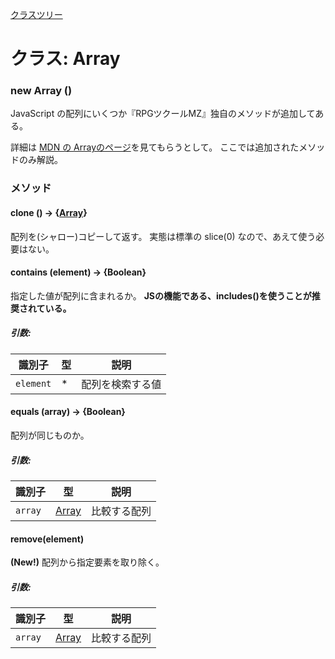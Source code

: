 [クラスツリー](index.md)

# クラス:  Array

### new Array ()
JavaScript の配列にいくつか『RPGツクールMZ』独自のメソッドが追加してある。

詳細は [MDN の Arrayのページ](https://developer.mozilla.org/ja/docs/Web/JavaScript/Reference/Global_Objects/Array)を見てもらうとして。
ここでは追加されたメソッドのみ解説。


### メソッド

#### clone () → {[Array](Array.md)}
配列を(シャロー)コピーして返す。
実態は標準の slice(0) なので、あえて使う必要はない。


#### contains (element) → {Boolean}
指定した値が配列に含まれるか。
**JSの機能である、includes()を使うことが推奨されている。**

##### 引数:

| 識別子 | 型 | 説明 |
| --- | --- | --- |
| `element` | * | 配列を検索する値 |


#### equals (array) → {Boolean}
配列が同じものか。

##### 引数:

| 識別子 | 型 | 説明 |
| --- | --- | --- |
| `array` | [Array](Array.md) | 比較する配列 |


#### remove(element)
**(New!)** 配列から指定要素を取り除く。

##### 引数:

| 識別子 | 型 | 説明 |
| --- | --- | --- |
| `array` | [Array](Array.md) | 比較する配列 |

